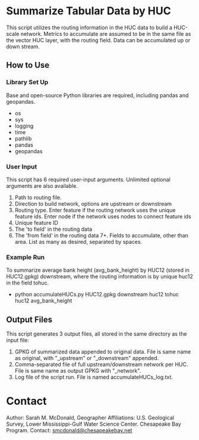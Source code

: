 # Summarize Tabular Data by HUC
This script utilizes the routing information in the HUC data to build a HUC-scale network. Metrics to accumulate are
assumed to be in the same file as the vector HUC layer, with the routing field. Data can be accumulated up or 
down stream.

## How to Use
### Library Set Up
Base and open-source Python libraries are required, including pandas and geopandas. 
- os
- sys
- logging
- time
- pathlib
- pandas
- geopandas

### User Input
This script has 6 required user-input arguments. Unlimited optional arguments are also available.
1. Path to routing file.
2. Direction to build network, options are upstream or downstream
3. Routing type. Enter feature if the routing network uses the unique feature ids. Enter node if the network uses nodes to connect feature ids
4. Unique feature ID
5. The 'to field' in the routing data
6. The 'from field' in the routing data
7+. Fields to accumulate, other than area. List as many as desired, separated by spaces.

### Example Run
To summarize average bank height (avg_bank_height) by HUC12 (stored in HUC12.gpkg) downstream, where the routing information is by unique huc12
in the field tohuc.
- python accumulateHUCs.py HUC12.gpkg downstream huc12 tohuc huc12 avg_bank_height

## Output Files
This script generates 3 output files, all stored in the same directory as the input file:
1. GPKG of summarized data appended to original data. File is same name as original, with "_upstream" or "_downstream" appended.
2. Comma-separated file of full upstream/downstream network per HUC. File is same name as output GPKG with "_network".
3. Log file of the script run. File is named accumulateHUCs_log.txt.

# Contact
Author: Sarah M. McDonald, Geographer
Affiliations: U.S. Geological Survey, Lower Mississippi-Gulf Water Science Center. Chesapeake Bay Program.
Contact: smcdonald@chesapeakebay.net
